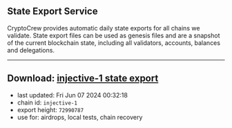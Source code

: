 ## State Export Service
CryptoCrew provides automatic daily state exports for all chains we validate. State export files can be used as genesis files and are a snapshot of the current blockchain state, including all validators, accounts, balances and delegations.

---
**Download: [injective-1 state export](https://dl-eu2.ccvalidators.com/SERVICE/injective/injective-1_export_72990787.json)**
---

- last updated: Fri Jun 07 2024 00:32:18
- chain id: `injective-1`
- export height: `72990787`
- use for: airdrops, local tests, chain recovery
